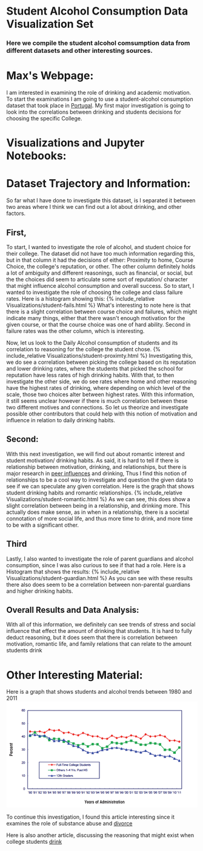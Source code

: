 # Student Alcohol Consumption Data Visualization Set

### Here we compile the student alcohol comsumption data from different datasets and other interesting sources.

# Max's Webpage:
I am interested in examining the role of drinking and academic motivation. To start the examinations I am going to use a student-alcohol consumption dataset that took place in [Portugal](https://www.kaggle.com/uciml/student-alcohol-consumption?select=student-por.csv). My first major investigation is going to look into the correlations between drinking and students decisions for choosing the specific College.
# Visualizations and Jupyter Notebooks:


# Dataset Trajectory and Information:
So far what I have done to investigate this dataset, is I separated it between two areas where I think we can find out a lot about drinking, and other factors. 
## First, 
To start, I wanted to investigate the role of alcohol, and student choice for their college. The dataset did not have too much information regarding this, but in that column it had the decisions of either: Proximity to home, Course Choice, the college's reputation, or other. The other column definitely holds a lot of ambiguity and different reasonings, such as financial, or social, but the the choices did seem to articulate some sort of reputation/ character that might influence alcohol consumption and overall success. So to start, I wanted to investigate the role of choosing the college and class failure rates. 
Here is a histogram showing this:
{% include_relative Visualizations/student-fails.html %}
What's interesting to note here is that there is a slight correlation between course choice and failures, which might indicate many things, either that there wasn't enough motivation for the given course, or that the course choice was one of hard ability. Second in failure rates was the other column, which is interesting. 

Now, let us look to the Daily Alcohol consumption of students and its correlation to reasoning for the college the student chose.
{% include_relative Visualizations/student-proximty.html %}
Investigating this, we do see a correlation between picking the college based on its reputation and lower drinking rates, where the students that picked the school for reputation have less rates of high drinking habits. With that, to then investigate the other side, we do see rates where home and other reasoning have the highest rates of drinking, where depending on which level of the scale, those two choices alter between highest rates. With this information, it still seems unclear however if there is much correlation between these two different motives and connections. So let us theorize and investigate possible other contributors that could help with this notion of motivation and influence in relation to daily drinking habits. 

## Second:
With this next investigation, we will find out about romantic interest and student motivation/ drinking habits. As said, it is hard to tell if there is relationship between motivation, drinking, and relationships, but there is major research in [peer influences](https://www.alcohol.org/teens/peer-pressure-drinking/) and drinking, Thus I find this notion of relationships to be a cool way to investigate and question the given data to see if we can speculate any given correlation. Here is the graph that shows student drinking habits and romantic relationships.
{% include_relative Visualizations/student-romantic.html %}
As we can see, this does show a slight correlation between being in a relationship, and drinking more. This actually does make sense, as in when in a relationship, there is a societal connotation of more social life, and thus more time to drink, and more time to be with a significant other. 




## Third
Lastly, I also wanted to investigate the role of parent guardians and alcohol consumption, since I was also curious to see if that had a role. Here is a Histogram that shows the results:
{% include_relative Visualizations/student-guardian.html %}
As you can see with these results there also does seem to be a correlation between non-parental guardians and higher drinking habits.

## Overall Results and Data Analysis:
With all of this information, we definitely can see trends of stress and social influence that effect the amount of drinking that students. It is hard to fully deduct reasoning, but it does seem that there is correlation between motivation, romantic life, and family relations that can relate to the amount students drink

# Other Interesting Material:
Here is a graph that shows students and alcohol trends between 1980 and 2011
![Student Alcohol Consumption](white03.png)

To continue this investigation, I found this article interesting since it examines the role of substance abuse and [divorce](https://www.projectknow.com/parents-guide/divorce-and-substance-abuse/)

Here is also another article, discussing the reasoning that might exist when college students [drink](https://www.ncbi.nlm.nih.gov/pmc/articles/PMC4214145/)